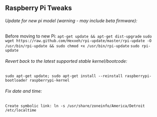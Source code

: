 ## Raspberry Pi Tweaks

###### Update for new pi model (warning - may include beta firmware):
Before moving to new Pi:
  `apt-get update && apt-get dist-upgrade`
  `sudo wget https://raw.github.com/Hexxeh/rpi-update/master/rpi-update -O /usr/bin/rpi-update && sudo chmod +x /usr/bin/rpi-update`
  `sudo rpi-update`

###### Revert back to the latest supported stable kernel/bootcode:
  `sudo apt-get update; sudo apt-get install --reinstall raspberrypi-bootloader raspberrypi-kernel`


###### Fix date and time:
  `Create symbolic link: ln -s /usr/share/zoneinfo/America/Detroit /etc/localtime`
